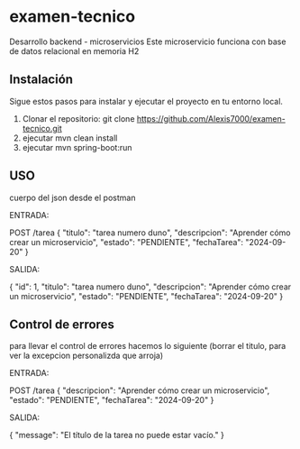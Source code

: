 # examen-tecnico
Desarrollo backend - microservicios
Este microservicio funciona con base de datos relacional en memoria H2

## Instalación

Sigue estos pasos para instalar y ejecutar el proyecto en tu entorno local.

1. Clonar el repositorio:
   git clone https://github.com/Alexis7000/examen-tecnico.git
2. ejecutar mvn clean install
3. ejecutar  mvn spring-boot:run

## USO

cuerpo del json desde el postman

ENTRADA:

POST /tarea
{
  "titulo": "tarea numero duno",
  "descripcion": "Aprender cómo crear un microservicio",
  "estado": "PENDIENTE",
  "fechaTarea": "2024-09-20"
}

SALIDA:

{
    "id": 1,
    "titulo": "tarea numero duno",
    "descripcion": "Aprender cómo crear un microservicio",
    "estado": "PENDIENTE",
    "fechaTarea": "2024-09-20"
}

## Control de errores
para llevar el control de errores hacemos lo siguiente (borrar el titulo, para ver la excepcion personalizda que arroja)

ENTRADA:

POST /tarea
{
  "descripcion": "Aprender cómo crear un microservicio",
  "estado": "PENDIENTE",
  "fechaTarea": "2024-09-20"
}


SALIDA:

{
    "message": "El título de la tarea no puede estar vacío."
}

